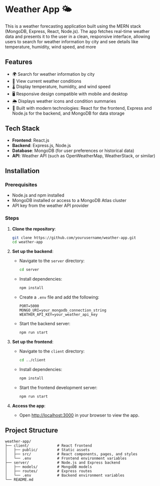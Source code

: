 # Weather App 🌤️

This is a weather forecasting application built using the MERN stack (MongoDB, Express, React, Node.js). The app fetches real-time weather data and presents it to the user in a clean, responsive interface, allowing users to search for weather information by city and see details like temperature, humidity, wind speed, and more

## Features

- 🌍 Search for weather information by city
- 📅 View current weather conditions
- 🌡️ Display temperature, humidity, and wind speed
- 🖥️ Responsive design compatible with mobile and desktop
- 🌦️ Displays weather icons and condition summaries
- 🚀 Built with modern technologies: React for the frontend, Express and Node.js for the backend, and MongoDB for data storage

## Tech Stack

- **Frontend**: React.js
- **Backend**: Express.js, Node.js
- **Database**: MongoDB (for user preferences or historical data)
- **API**: Weather API (such as OpenWeatherMap, WeatherStack, or similar)

## Installation

### Prerequisites
- Node.js and npm installed
- MongoDB installed or access to a MongoDB Atlas cluster
- API key from the weather API provider

### Steps

1. **Clone the repository**:
    ```bash
    git clone https://github.com/yourusername/weather-app.git
    cd weather-app
    ```

2. **Set up the backend**:
    - Navigate to the `server` directory:
      ```bash
      cd server
      ```
    - Install dependencies:
      ```bash
      npm install
      ```
    - Create a `.env` file and add the following:
      ```
      PORT=5000
      MONGO_URI=your_mongodb_connection_string
      WEATHER_API_KEY=your_weather_api_key
      ```
    - Start the backend server:
      ```bash
      npm run start
      ```

3. **Set up the frontend**:
    - Navigate to the `client` directory:
      ```bash
      cd ../client
      ```
    - Install dependencies:
      ```bash
      npm install
      ```
    - Start the frontend development server:
      ```bash
      npm run start
      ```

4. **Access the app**:
   - Open [http://localhost:3000](http://localhost:3000) in your browser to view the app.

## Project Structure

```plaintext
weather-app/
├── client/             # React frontend
│   ├── public/         # Static assets
│   ├── src/            # React components, pages, and styles
│   └── .env            # Frontend environment variables
├── server/             # Node.js and Express backend
│   ├── models/         # MongoDB models
│   ├── routes/         # Express routes
│   └── .env            # Backend environment variables
└── README.md
